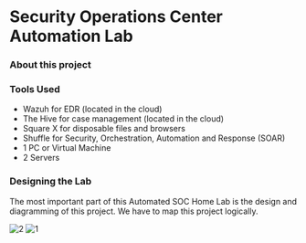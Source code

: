 # Security Operations Center Automation Lab

### About this project

### Tools Used
- Wazuh for EDR (located in the cloud)
- The Hive for case management (located in the cloud)
- Square X for disposable files and browsers
- Shuffle for Security, Orchestration, Automation and Response (SOAR)
- 1 PC or Virtual Machine
- 2 Servers
  

### Designing the Lab

The most important part of this Automated SOC Home Lab is the design and diagramming of this project.
We have to map this project logically.

![2](https://github.com/chun-eric/socautomation/assets/102393871/e0c647c4-823b-4628-8705-b12d0feb1651)
![1](https://github.com/chun-eric/socautomation/assets/102393871/30845755-17b9-43b3-bed7-33f956ddcb11)
